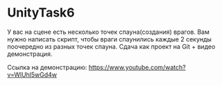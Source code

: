 # UnityTask6
У вас на сцене есть несколько точек спауна(создания) врагов.
Вам нужно написать скрипт, чтобы враги спаунились каждые 2 секунды поочередно из разных точек спауна.
Сдача как проект на Git + видео демонстрация.


Ссылка на демонстрацию: https://www.youtube.com/watch?v=WlUhl5wGd4w
